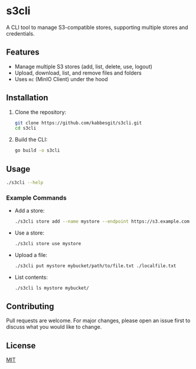 # s3cli

A CLI tool to manage S3-compatible stores, supporting multiple stores and credentials.

## Features
- Manage multiple S3 stores (add, list, delete, use, logout)
- Upload, download, list, and remove files and folders
- Uses `mc` (MinIO Client) under the hood

## Installation

1. Clone the repository:
   ```sh
   git clone https://github.com/kabbesgit/s3cli.git
   cd s3cli
   ```
2. Build the CLI:
   ```sh
   go build -o s3cli
   ```

## Usage

```sh
./s3cli --help
```

### Example Commands
- Add a store:
  ```sh
  ./s3cli store add --name mystore --endpoint https://s3.example.com --access-key AKIA... --secret-key ...
  ```
- Use a store:
  ```sh
  ./s3cli store use mystore
  ```
- Upload a file:
  ```sh
  ./s3cli put mystore mybucket/path/to/file.txt ./localfile.txt
  ```
- List contents:
  ```sh
  ./s3cli ls mystore mybucket/
  ```

## Contributing
Pull requests are welcome. For major changes, please open an issue first to discuss what you would like to change.

## License
[MIT](LICENSE)
